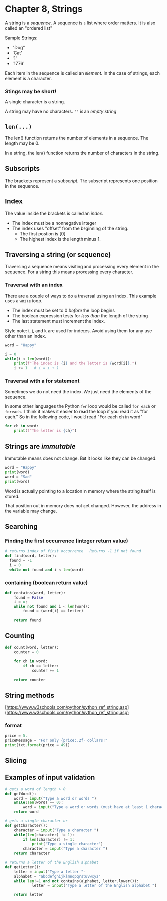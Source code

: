 # Chapter 8, Strings

A string is a *sequence.* A sequence is a list where order matters.  It is also called an "ordered list"

Sample Strings:

* "Dog"
* 'Cat'
* '1'
* '1776'

Each item in the sequence is called an *element.*  In the case of strings, each element is a character.

### Stings may be short!

A single character is a string.

A string may have no characters.  `""` is an *empty string*


## `len(...)`

The len() function returns the number of elements in a sequence.  The length may be 0.

In a string, the len() function returns the number of characters in the string.

## Subscripts

The brackets represent a *subscript.*  The subscript represents one position in the sequence.

## Index

The value inside the brackets is called an *index.*

* The index must be a nonnegative integer
* The index uses "offset" from the beginning of the string.  
  * The first postion is [0]
  * The highest index is the length minus 1.

## Traversing a string (or sequence)

Traversing a sequence means visiting and processing every element in the sequence.  For a string this means processing every character.

### Traversal with an index

There are a couple of ways to do a traversal using an index.  This example uses a `while` loop.

* The index must be set to 0 *before* the loop begins
* The boolean expression tests for *less than* the length of the string
* The last statement must increment the index.

Style note:  i, j, and k are used for indexes.  Avoid using them for any use other than an index.

```python
word = "Happy"

i = 0
while(i < len(word)):
    print(f"The index is {i} and the letter is {word[i]}.")
    i += 1   # i = i + 1
```

### Traversal with a for statement

Sometimes we do not need the index.  We just need the elements of the sequence.

In some other languages the Python `for` loop would be called `for each` or `foreach.`  I think it makes it easier to read the loop if you read it as "for each."  So in the following code, I would read "For each ch in word"

```python
for ch in word:
    print(f"The letter is {ch}")
```

## Strings are *immutable*

Immutable means does not change.  But it looks like they can be changed.

```python
word = "Happy"
print(word)
word = "Sad"
print(word)
```

Word is actually pointing to a location in memory where the string itself is stored.

That position out in memory does not get changed.  However, the address in the variable may change.


## Searching

### Finding the first occurrence  (integer return value)

```python
# returns index of first occurrence.  Returns -1 if not found
def find(word, letter):
  found = -1
  i = 0
  while not found and i < len(word):

```

### containing (boolean return value)

```python
def contains(word, letter):
    found = False
    i = 0;
    while not found and i < len(word):
        found = (word[i] == letter)
        
    return found
```

## Counting

```python
def count(word, letter):
    counter = 0
    
    for ch in word:
        if ch == letter:
            counter += 1
    
    return counter 
```

## String methods

[https://www.w3schools.com/python/python_ref_string.asp](https://www.w3schools.com/python/python_ref_string.asp)

### format

```python
price = 5.
priceMessage = "For only {price:.2f} dollars!"
print(txt.format(price = 49))
```

## Slicing

## Examples of input validation

```python
# gets a word of length > 0
def getWord():        
    word = input("Type a word or words ")
    while(len(word) == 0):
        word = input("Type a word or words (must have at least 1 character) ")
    return word

# gets a single character or
def getCharacter():    
    character = input("Type a character ")
    while(len(character) != 1): 
        if len(character) != 1:
            print("Type a single character")
        character = input("Type a character ")
    return character

# returns a letter of the English alphabet
def getLetter():
    letter = input("Type a letter ")
    alphabet = "abcdefghijklmnopqrstuvwxyz"
    while len!=1 and not contains(alphabet, letter.lower()):
            letter = input("Type a letter of the English alphabet ")

    return letter

```